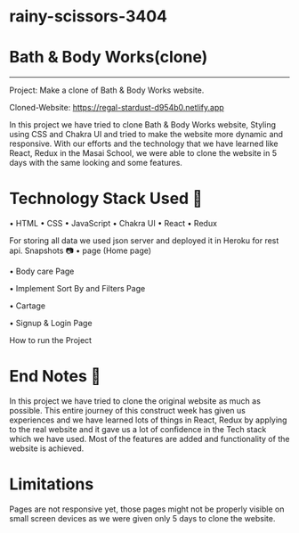 # rainy-scissors-3404

# Bath & Body Works(clone)
________________________________________
Project: Make a clone of Bath & Body Works website.

Cloned-Website: https://regal-stardust-d954b0.netlify.app

<!-- Blog-Link:https://link.medium.com/UqCMu2uAoqb -->

In this project we have tried to clone Bath & Body Works website, Styling using CSS and Chakra UI and tried to make the website more dynamic and responsive. With our efforts and the technology that we have learned like React, Redux in the Masai School, we were able to clone the website in 5 days with the same looking and some features.

# Technology Stack Used 🌟
•	HTML
•	CSS
•	JavaScript
•	Chakra UI
•	React
•	Redux

   
For storing all data we used json server and deployed it in Heroku for rest api.
Snapshots 📷
•	 page (Home page)
<!-- <img src='./bathandbodyicon.jpg' alt='logo'> -->
 




•	Body care Page
  
•	Implement Sort By and Filters  Page
  






•	Cartage
  
•	Signup & Login Page

 


How to run the Project
<!-- •	Open pages directory.
•	Open index.html using live server. -->

# End Notes 📑
In this project we have tried to  clone  the original website as much as possible. This entire journey of this construct week has given us 
experiences and we have learned lots of things in React, Redux by applying to the real website and it gave us a lot of confidence in the Tech stack which we have used. Most of the features are added and functionality of the website is achieved.

# Limitations
Pages are not responsive yet, those pages might not be properly visible on small screen devices as we were given only 5 days to clone the website.



